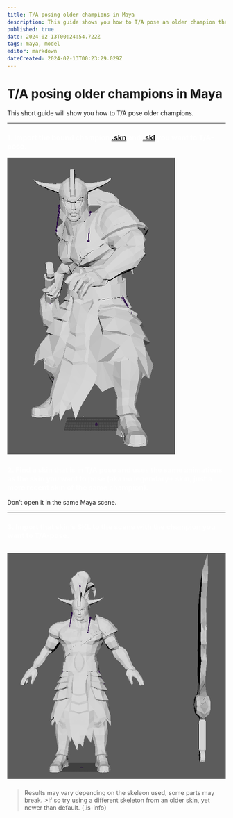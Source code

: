 ```yaml
---
title: T/A posing older champions in Maya
description: This guide shows you how to T/A pose an older champion that might not be posed.
published: true
date: 2024-02-13T00:24:54.722Z
tags: maya, model
editor: markdown
dateCreated: 2024-02-13T00:23:29.029Z
---
```


# T/A posing older champions in Maya
This short guide will show you how to T/A pose older champions.

---
### <span style="color:white">1. Import the bound champion <a href="/en/specific-guides/filetypes#skn">.skn</a> and <a href="/en/specific-guides/filetypes#skl">.skl</a> you want to T/A-pose.
  
  
  ![trynanopose.png](/user-pictures/bud/trynanopose.png)
  
### <span style="color:white">2. Find a skin that is in T/A pose and uses the same animations as the skin you want to pose (aka no legendary+ skin, just a more recent skin of the same champion). 
  Don’t open it in the same Maya scene.</span>
  
  ---
  
  ### <span style="color:white">3. Import that skin’s SKL to the scene with the champion you want to T/A-pose.
  
  ![tryndapose.png](/user-pictures/bud/tryndapose.png)
  ---
  >Results may vary depending on the skeleon used, some parts may break.
	>If so try using a different skeleton from an older skin, yet newer than default.
  >{.is-info}